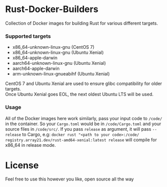 # Rust-Docker-Builders
Collection of Docker images for building Rust for various different targets.

### Supported targets
- x86_64-unknown-linux-gnu (CentOS 7)
- x86_64-unknown-linux-gnu (Ubuntu Xenial)
- x86_64-apple-darwin
- aarch64-unknown-linux-gnu (Ubuntu Xenial)
- aarch64-apple-darwin
- arm-unknown-linux-gnueabihf (Ubuntu Xenial)


CentOS 7 and Ubuntu Xenial are used to ensure glibc compatibility for older targets.  
Once Ubuntu Xenial goes EOL, the next oldest Ubuntu LTS will be used.

### Usage
All of the Docker images here work similarly, pass your input code to `/code/` in the container. So your `Cargo.toml` would be in `/code/Cargo.toml` and your source files in `/code/src/`. If you pass `release` as argument, it will pass `--release` to Cargo, e.g: `docker rust "<path to your code>:/code/ registry.array21.dev/rust-amd64-xenial:latest release` will compile for x86_64 in release mode.

# License
Feel free to use this however you like, open source all the way

